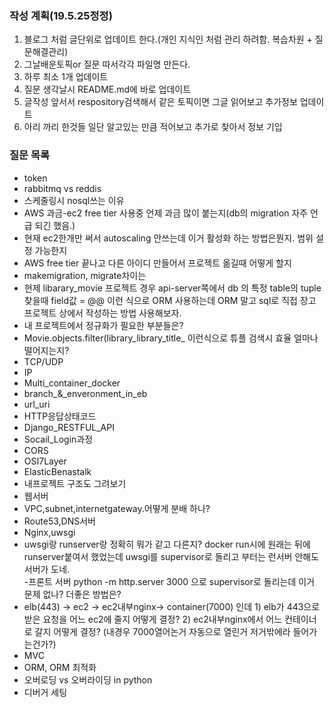 ### 작성 계획(19.5.25정정)

1. 블로그 처럼 글단위로 업데이트 한다.(개인 지식인 처럼 관리 하려함. 복습차원 + 질문해결관리)    
2. 그날배운토픽or 질문 따서각각  파일명 만든다.      
3. 하루 최소 1개 업데이트 
4. 질문 생각날시 README.md에 바로 업데이트  
5. 글작성 앞서서 respository검색해서 같은 토픽이면 그글 읽어보고 추가정보 업데이트 
6. 아리 까리 한것들 일단 알고있는 만큼 적어보고 추가로 찾아서 정보 기입 

### 질문 목록  
- token       
- rabbitmq vs reddis    
- 스케줄링시 nosql쓰는 이유          
- AWS 과금-ec2 free tier 사용중 언제 과금 많이 붙는지(db의 migration 자주 언급 되긴 했음.)     
- 현재 ec2한개만 써서 autoscaling 안쓰는데 이거 활성화 하는 방법은뭔지. 범위 설정 가능한지  
- AWS free tier 끝나고 다른 아이디 만들어서 프로젝트 옮길때 어떻게 할지    
- makemigration, migrate차이는    
- 현제 libarary\_movie 프로젝트 경우 api-server쪽에서 db 의 특정 table의 tuple 찾을때 field값 = @@ 이런 식으로 ORM 사용하는데 ORM 말고 sql로 직접 장고 프로젝트 상에서 작성하는 방법 사용해보자.     
- 내 프로젝트에서 정규화가 필요한 부분들은?   
- Movie.objects.filter(library\_library\_title\_ 이런식으로 튜플 검색시 효율 얼마나 떨어지는지?     
- TCP/UDP   
- IP 
- Multi\_container\_docker   
- branch\_&\_enveronment\_in\_eb   
- url\_uri   
- HTTP응답상태코드   
- Django\_RESTFUL\_API    
- Socail\_Login과정  
- CORS     
- OSI7Layer 
- ElasticBenastalk  
- 내프로젝트 구조도 그려보기     
- 웹서버 
- VPC,subnet,internetgateway.어떻게 분배 하나?   
- Route53,DNS서버   
- Nginx,uwsgi    
- uwsgi랑 runserver랑 정확히 뭐가 같고 다른지? docker run시에 원래는 뒤에 runserver붙여서 했었는데 uwsgi를 supervisor로 돌리고 부터는 런서버 안해도 서버가 도네.  
-프론트 서버 python -m http.server 3000 으로 supervisor로 돌리는데 이거 문제 없나? 더좋은 방법은?   
- elb(443) -> ec2 -> ec2내부nginx-> container(7000) 인데 1) elb가 443으로 받은 요청을 어느 ec2에 줄지 어떻게 결정? 2) ec2내부nginx에서 어느 컨테이너로 갈지 어떻게 결정? (내경우 7000열어논거 자동으로 열린거 저거밖에라 들어가는건가?)  
- MVC   
- ORM, ORM 최적화   
- 오버로딩 vs 오버라이딩 in python   
- 디버거 세팅    

